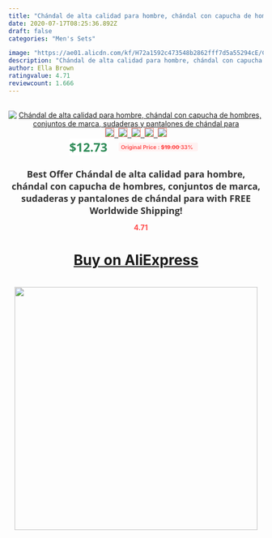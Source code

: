 ```yaml
---
title: "Chándal de alta calidad para hombre, chándal con capucha de hombres, conjuntos de marca, sudaderas y pantalones de chándal para"
date: 2020-07-17T08:25:36.892Z
draft: false
categories: "Men's Sets"

image: "https://ae01.alicdn.com/kf/H72a1592c473548b2862fff7d5a55294cE/Chándal-de-alta-calidad-para-hombre-chándal-con-capucha-de-hombres-conjuntos-de-marca-sudaderas-y.jpg"
description: "Chándal de alta calidad para hombre, chándal con capucha de hombres, conjuntos de marca, sudaderas y pantalones de chándal para"
author: Ella Brown
ratingvalue: 4.71
reviewcount: 1.666
---
```

<br>
<div style="text-align: center;">
<a href="https://s.click.aliexpress.com/e/_AS8KdB" target="_blank" rel="nofollow noopener noreferrer"><img alt="Chándal de alta calidad para hombre, chándal con capucha de hombres, conjuntos de marca, sudaderas y pantalones de chándal para" class="magnifier-image" src="https://ae01.alicdn.com/kf/H72a1592c473548b2862fff7d5a55294cE/Chándal-de-alta-calidad-para-hombre-chándal-con-capucha-de-hombres-conjuntos-de-marca-sudaderas-y.jpg_640x640.jpg">
<br>
<img style="border:1px solid salmon" src="https://ae01.alicdn.com/kf/H72a1592c473548b2862fff7d5a55294cE/Chándal-de-alta-calidad-para-hombre-chándal-con-capucha-de-hombres-conjuntos-de-marca-sudaderas-y.jpg_120x120.jpg">&nbsp;&nbsp;<img style="border:1px solid salmon" src="https://ae01.alicdn.com/kf/Hf36a54c383f14ed68956f6a39a94f2f2L/Chándal-de-alta-calidad-para-hombre-chándal-con-capucha-de-hombres-conjuntos-de-marca-sudaderas-y.jpg_120x120.jpg">&nbsp;&nbsp;<img style="border:1px solid salmon" src="https://ae01.alicdn.com/kf/H90042e8c075b433694583e7d6df02f67b/Chándal-de-alta-calidad-para-hombre-chándal-con-capucha-de-hombres-conjuntos-de-marca-sudaderas-y.jpg_120x120.jpg">&nbsp;&nbsp;<img style="border:1px solid salmon" src="https://ae01.alicdn.com/kf/H0ab657af8587462ca100f4ec3146e63db/Chándal-de-alta-calidad-para-hombre-chándal-con-capucha-de-hombres-conjuntos-de-marca-sudaderas-y.jpg_120x120.jpg">&nbsp;&nbsp;<img style="border:1px solid salmon" src="https://ae01.alicdn.com/kf/H9400a1a217084c88b1e14be17439330bL/Chándal-de-alta-calidad-para-hombre-chándal-con-capucha-de-hombres-conjuntos-de-marca-sudaderas-y.jpg_120x120.jpg"></a></div><br0>
<div style="text-align: center;"><span style="background-color: white; border: 0px; box-sizing: border-box; color: seagreen; display: inline-block; font-family: &quot;open sans&quot; , &quot;arial&quot; , &quot;helvetica&quot; , sans-serif , &quot;heiti&quot;; font-size: 24px; font-stretch: inherit; font-weight: 700; line-height: inherit; margin: 0px 10px 0px 0px; padding: 0px; vertical-align: middle;">$12.73 </span>
<span style="background: rgb(255 , 241 , 241); border-radius: 3px; border: 0px; box-sizing: border-box; color: #ff4747; display: inline-block; font-family: inherit; font-size: 12px; font-stretch: inherit; font-style: inherit; font-variant: inherit; font-weight: 600; line-height: inherit; margin: 0px; padding: 2px 5px; transform: scale(0.9); vertical-align: middle;">Original Price : <b style="text-decoration: line-through;">$19.00 </b> 33%&nbsp;&nbsp;</span></div>
<h1 style="color: #333333; display: inline-block; font-family: &quot;open sans&quot; , &quot;arial&quot; , &quot;helvetica&quot; , sans-serif , &quot;heiti&quot;; font-size: 18px; font-stretch: inherit; font-weight: 700; text-align: center;">Best Offer Chándal de alta calidad para hombre, chándal con capucha de hombres, conjuntos de marca, sudaderas y pantalones de chándal para with FREE Worldwide Shipping!</h1>
<div style="color: #ff4747; text-align: center;">
<img src="https://4.bp.blogspot.com/-M0ZcTcb-5uY/XleCXlxnR4I/AAAAAAAAAEc/OrjgMkXV1oMQFaCRZj5HQwOCBcu3w1FegCPcBGAYYCw/s1600/star.png" style="height: 15px;">&nbsp;<b>4.71</b></div>
<div class="button_cont" align="center"><a class="buynow_a" href="https://s.click.aliexpress.com/e/_AS8KdB" target="_blank" rel="nofollow noopener noreferrer"><H1>Buy on AliExpress</H1></a></div><br>
<div class="separator" style="clear: both; text-align: center;">
<img src="https://lh3.googleusercontent.com/-pTy5HemUv9M/XlePHvY0dAI/AAAAAAAAAE4/0nX5iRUoIWY8eMW9Dpxeirr157OZliDIgCLcBGAsYHQ/s1600/badge.gif" width="480">
</div>

